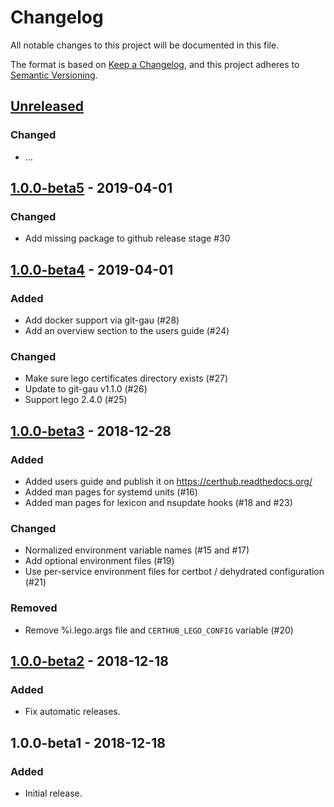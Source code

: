 # Changelog
All notable changes to this project will be documented in this file.

The format is based on [Keep a Changelog](https://keepachangelog.com/en/1.0.0/),
and this project adheres to [Semantic Versioning](https://semver.org/spec/v2.0.0.html).

## [Unreleased]
### Changed
- ...

## [1.0.0-beta5] - 2019-04-01
### Changed
- Add missing package to github release stage #30

## [1.0.0-beta4] - 2019-04-01
### Added
- Add docker support via git-gau (#28)
- Add an overview section to the users guide (#24)

### Changed
- Make sure lego certificates directory exists (#27)
- Update to git-gau v1.1.0 (#26)
- Support lego 2.4.0 (#25)

## [1.0.0-beta3] - 2018-12-28
### Added
- Added users guide and publish it on https://certhub.readthedocs.org/
- Added man pages for systemd units (#16)
- Added man pages for lexicon and nsupdate hooks (#18 and #23)

### Changed
- Normalized environment variable names (#15 and #17)
- Add optional environment files (#19)
- Use per-service environment files for certbot / dehydrated configuration (#21)

### Removed
- Remove %i.lego.args file and `CERTHUB_LEGO_CONFIG` variable (#20)

## [1.0.0-beta2] - 2018-12-18
### Added
- Fix automatic releases.

## 1.0.0-beta1 - 2018-12-18
### Added
- Initial release.

[Unreleased]: https://github.com/znerol/certhub/compare/v1.0.0-beta5...HEAD
[1.0.0-beta5]: https://github.com/znerol/certhub/compare/v1.0.0-beta4...v1.0.0-beta5
[1.0.0-beta4]: https://github.com/znerol/certhub/compare/v1.0.0-beta3...v1.0.0-beta4
[1.0.0-beta3]: https://github.com/znerol/certhub/compare/v1.0.0-beta2...v1.0.0-beta3
[1.0.0-beta2]: https://github.com/znerol/certhub/compare/v1.0.0-beta1...v1.0.0-beta2
